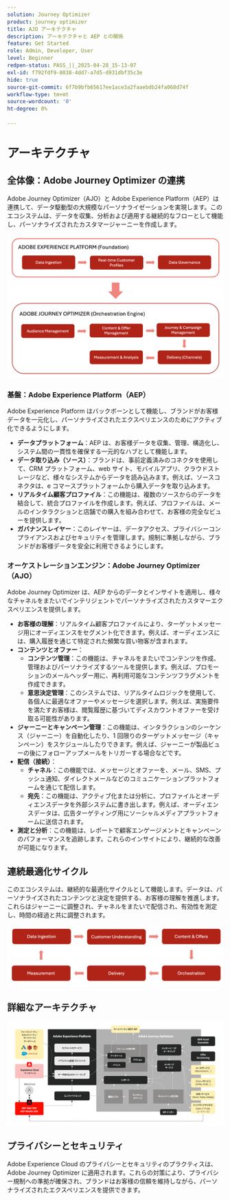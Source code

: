 ```yaml
---
solution: Journey Optimizer
product: journey optimizer
title: AJO アーキテクチャ
description: アーキテクチャと AEP との関係
feature: Get Started
role: Admin, Developer, User
level: Beginner
redpen-status: PASS_||_2025-04-28_15-13-07
exl-id: f792fdf9-8038-4dd7-a7d5-d931dbf35c3e
hide: true
source-git-commit: 6f7b9bfb65617ee1ace3a2faaebdb24fa068d74f
workflow-type: tm+mt
source-wordcount: '0'
ht-degree: 0%

---
```


# アーキテクチャ

## 全体像：Adobe Journey Optimizer の連携

Adobe Journey Optimizer（AJO）と Adobe Experience Platform（AEP）は連携して、データ駆動型の大規模なパーソナライゼーションを実現します。このエコシステムは、データを収集、分析および適用する継続的なフローとして機能し、パーソナライズされたカスタマージャーニーを作成します。

![](../assets/do-not-localize/get-started-big-picture.png)


### 基盤：Adobe Experience Platform（AEP）

Adobe Experience Platform はバックボーンとして機能し、ブランドがお客様データを一元化し、パーソナライズされたエクスペリエンスのためにアクティブ化できるようにします。

- **データプラットフォーム**：AEP は、お客様データを収集、管理、構造化し、システム間の一貫性を確保する一元的なハブとして機能します。
- **データ取り込み（ソース）**：ブランドは、事前定義済みのコネクタを使用して、CRM プラットフォーム、web サイト、モバイルアプリ、クラウドストレージなど、様々なシステムからデータを読み込みます。例えば、ソースコネクタは、e コマースプラットフォームから購入データを取り込みます。
- **リアルタイム顧客プロファイル**：この機能は、複数のソースからのデータを結合して、統合プロファイルを作成します。例えば、プロファイルは、メールのインタラクションと店舗での購入を組み合わせて、お客様の完全なビューを提供します。
- **ガバナンスレイヤー**：このレイヤーは、データアクセス、プライバシーコンプライアンスおよびセキュリティを管理します。規制に準拠しながら、ブランドがお客様データを安全に利用できるようにします。

### オーケストレーションエンジン：Adobe Journey Optimizer（AJO）

Adobe Journey Optimizer は、AEP からのデータとインサイトを適用し、様々なチャネルをまたいでインテリジェントでパーソナライズされたカスタマーエクスペリエンスを提供します。

- **お客様の理解**：リアルタイム顧客プロファイルにより、ターゲットメッセージ用にオーディエンスをセグメント化できます。例えば、オーディエンスには、購入履歴を通じて特定された頻繁な買い物客が含まれます。
- **コンテンツとオファー**：
   - **コンテンツ管理**：この機能は、チャネルをまたいでコンテンツを作成、管理およびパーソナライズするツールを提供します。例えば、プロモーションのメールヘッダー用に、再利用可能なコンテンツフラグメントを作成できます。
   - **意思決定管理**：このシステムでは、リアルタイムロジックを使用して、各個人に最適なオファーやメッセージを選択します。例えば、実施要件を満たすお客様は、閲覧履歴に基づいてディスカウントオファーを受け取る可能性があります。
- **ジャーニーとキャンペーン管理**：この機能は、インタラクションのシーケンス（ジャーニー）を自動化したり、1 回限りのターゲットメッセージ（キャンペーン）をスケジュールしたりできます。例えば、ジャーニーが製品ビューの後にフォローアップメールをトリガーする場合などです。
- **配信（接続）**：
   - **チャネル**：この機能では、メッセージとオファーを、メール、SMS、プッシュ通知、ダイレクトメールなどのコミュニケーションプラットフォームを通じて配信します。
   - **宛先**：この機能は、アクティブ化または分析に、プロファイルとオーディエンスデータを外部システムに書き出します。例えば、オーディエンスデータは、広告ターゲティング用にソーシャルメディアプラットフォームに送信されます。
- **測定と分析**：この機能は、レポートで顧客エンゲージメントとキャンペーンのパフォーマンスを追跡します。これらのインサイトにより、継続的な改善が可能になります。

## 連続最適化サイクル

このエコシステムは、継続的な最適化サイクルとして機能します。データは、パーソナライズされたコンテンツと決定を提供する、お客様の理解を推進します。これらはジャーニーに調整され、チャネルをまたいで配信され、有効性を測定し、時間の経過と共に調整されます。

![](../assets/do-not-localize/get-started-flow.png)

## 詳細なアーキテクチャ

![Adobe Journey Optimizer アーキテクチャ](assets/ajo-architecture.png)


## プライバシーとセキュリティ

Adobe Experience Cloud のプライバシーとセキュリティのプラクティスは、Adobe Journey Optimizer に適用されます。これらの対策により、プライバシー規制への準拠が確保され、ブランドはお客様の信頼を維持しながら、パーソナライズされたエクスペリエンスを提供できます。
